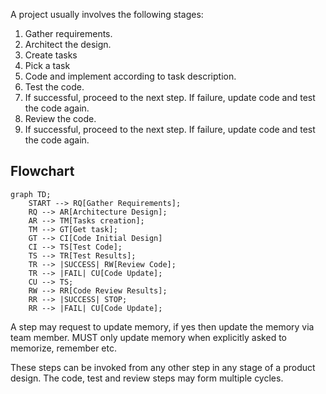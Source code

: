 A project usually involves the following stages:

1. Gather requirements.
2. Architect the design.
3. Create tasks
4. Pick a task
5. Code and implement according to task description.
6. Test the code.
7. If successful, proceed to the next step. If failure, update code and test the code again. 
8. Review the code. 
9. If successful, proceed to the next step. If failure, update code and test the code again.

## Flowchart

```mermaid
graph TD;
    START --> RQ[Gather Requirements];
    RQ --> AR[Architecture Design];
    AR --> TM[Tasks creation];
    TM --> GT[Get task];
    GT --> CI[Code Initial Design]
    CI --> TS[Test Code];
    TS --> TR[Test Results];
    TR --> |SUCCESS| RW[Review Code];
    TR --> |FAIL| CU[Code Update];
    CU --> TS;
    RW --> RR[Code Review Results];
    RR --> |SUCCESS| STOP;
    RR --> |FAIL| CU[Code Update];
```

A step may request to update memory, if yes then update the memory via team member. MUST only update memory when explicitly asked to memorize, remember etc.

These steps can be invoked from any other step in any stage of a product design. The code, test and review steps may form multiple cycles. 

